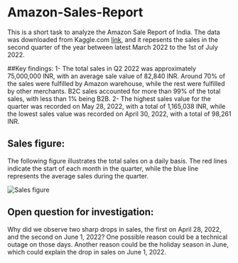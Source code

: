 # Amazon-Sales-Report
This is a short task to analyze the Amazon Sale Report of India. The data was downloaded from Kaggle.com [link](https://www.kaggle.com/datasets/thedevastator/unlock-profits-with-e-commerce-sales-data), and it repesents the sales in the second quarter of the year between latest March 2022 to the 1st of July 2022.

##Key findings:
1- The total sales in Q2 2022 was approximately 75,000,000 INR, with an average sale value of 82,840 INR. Around 70% of the sales were fulfilled by Amazon warehouse, while the rest were fulfilled by other merchants. B2C sales accounted for more than 99% of the total sales, with less than 1% being B2B.
2- The highest sales value for the quarter was recorded on May 28, 2022, with a total of 1,165,038 INR, while the lowest sales value was recorded on April 30, 2022, with a total of 98,261 INR.

## Sales figure:
The following figure illustrates the total sales on a daily basis. The red lines indicate the start of each month in the quarter, while the blue line represents the average sales during the quarter.

![Sales figure](https://user-images.githubusercontent.com/107861698/229301545-9e52a05c-7ba7-457c-afcb-bc7aec5f195b.png)

## Open question for investigation: 
Why did we observe two sharp drops in sales, the first on April 28, 2022, and the second on June 1, 2022? One possible reason could be a technical outage on those days. Another reason could be the holiday season in June, which could explain the drop in sales on June 1, 2022.
